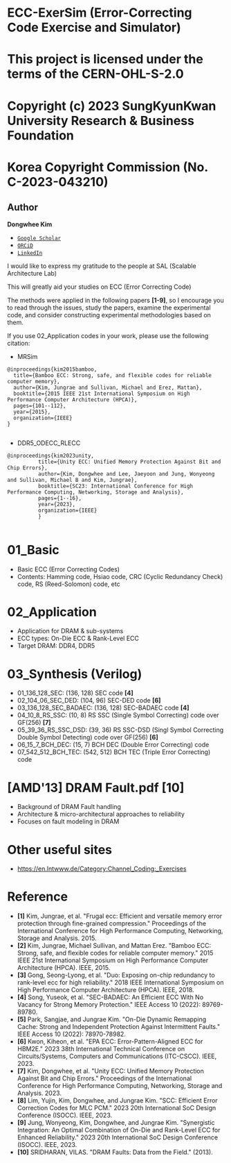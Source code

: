# ECC-ExerSim (Error-Correcting Code Exercise and Simulator)

# This project is licensed under the terms of the CERN-OHL-S-2.0

# Copyright (c) 2023 SungKyunKwan University Research & Business Foundation
# Korea Copyright Commission (No. C-2023-043210)

## Author

**Dongwhee Kim** 
- [```Google Scholar```](https://scholar.google.com/citations?user=8xzqA8YAAAAJ&hl=ko&oi=ao)
- [```ORCiD```](https://orcid.org/0009-0007-1673-1931?fbclid=PAAabkpwNHesKweJ6F2eGZDnFa2sch2211hf6ZY825YKuli5V7lcN7VIfT0CA)
- [```LinkedIn```](https://www.linkedin.com/in/dongwhee-kim-5753a8290)

I would like to express my gratitude to the people at SAL (Scalable Architecture Lab)

This will greatly aid your studies on ECC (Error Correcting Code)

The methods were applied in the following papers **[1-9]**, so I encourage you to read through the issues, study the papers, examine the experimental code, and consider constructing experimental methodologies based on them.

If you use 02_Application codes in your work, please use the following citation:
- MRSim

<!DOCTYPE html>
<html lang="en">
<head>
    <meta charset="UTF-8">
    <meta name="viewport" content="width=device-width, initial-scale=1.0">
</head>
<body>
    <div class="code-container">
        <pre><code id="codeToCopy">@inproceedings{kim2015bamboo,
  title={Bamboo ECC: Strong, safe, and flexible codes for reliable computer memory},
  author={Kim, Jungrae and Sullivan, Michael and Erez, Mattan},
  booktitle={2015 IEEE 21st International Symposium on High Performance Computer Architecture (HPCA)},
  pages={101--112},
  year={2015},
  organization={IEEE}
}
        </code></pre>
    </div>
</body>
</html>

- DDR5_ODECC_RLECC

<!DOCTYPE html>
<html lang="en">
<head>
    <meta charset="UTF-8">
    <meta name="viewport" content="width=device-width, initial-scale=1.0">
</head>
<body>
    <div class="code-container">
        <pre><code id="codeToCopy">@inproceedings{kim2023unity,
          title={Unity ECC: Unified Memory Protection Against Bit and Chip Errors},
          author={Kim, Dongwhee and Lee, Jaeyoon and Jung, Wonyeong and Sullivan, Michael B and Kim, Jungrae},
          booktitle={SC23: International Conference for High Performance Computing, Networking, Storage and Analysis},
          pages={1--16},
          year={2023},
          organization={IEEE}
          }
        </code></pre>
    </div>
</body>
</html>

# 01_Basic
- Basic ECC (Error Correcting Codes)
- Contents: Hamming code, Hsiao code, CRC (Cyclic Redundancy Check) code, RS (Reed-Solomon) code, etc

# 02_Application
- Application for DRAM & sub-systems
- ECC types: On-Die ECC & Rank-Level ECC
- Target DRAM: DDR4, DDR5

# 03_Synthesis (Verilog)
- 01_136_128_SEC: (136, 128) SEC code **[4]**
- 02_104_06_SEC_DED: (104, 96) SEC-DED code **[6]**
- 03_136_128_SEC_BADAEC: (136, 128) SEC-BADAEC code **[4]**
- 04_10_8_RS_SSC: (10, 8) RS SSC (Single Symbol Correcting) code over GF(256) **[7]**
- 05_39_36_RS_SSC_DSD: (39, 36) RS SSC-DSD (Singl Symbol Correcting Double Symbol Detecting) code over GF(256) **[6]**
- 06_15_7_BCH_DEC: (15, 7) BCH DEC (Double Error Correcting) code
- 07_542_512_BCH_TEC: (542, 512) BCH TEC (Triple Error Correcting) code

# [AMD'13] DRAM Fault.pdf **[10]**
- Background of DRAM Fault handling
- Architecture & micro-architectural approaches to reliability
- Focuses on fault modeling in DRAM

# Other useful sites
- https://en.lntwww.de/Category:Channel_Coding:_Exercises

# Reference
- **[1]** Kim, Jungrae, et al. "Frugal ecc: Efficient and versatile memory error protection through fine-grained compression." Proceedings of the International Conference for High Performance Computing, Networking, Storage and Analysis. 2015.
- **[2]** Kim, Jungrae, Michael Sullivan, and Mattan Erez. "Bamboo ECC: Strong, safe, and flexible codes for reliable computer memory." 2015 IEEE 21st International Symposium on High Performance Computer Architecture (HPCA). IEEE, 2015.
- **[3]** Gong, Seong-Lyong, et al. "Duo: Exposing on-chip redundancy to rank-level ecc for high reliability." 2018 IEEE International Symposium on High Performance Computer Architecture (HPCA). IEEE, 2018.
- **[4]** Song, Yuseok, et al. "SEC-BADAEC: An Efficient ECC With No Vacancy for Strong Memory Protection." IEEE Access 10 (2022): 89769-89780.
- **[5]** Park, Sangjae, and Jungrae Kim. "On-Die Dynamic Remapping Cache: Strong and Independent Protection Against Intermittent Faults." IEEE Access 10 (2022): 78970-78982.
- **[6]** Kwon, Kiheon, et al. "EPA ECC: Error-Pattern-Aligned ECC for HBM2E." 2023 38th International Technical Conference on Circuits/Systems, Computers and Communications (ITC-CSCC). IEEE, 2023.
- **[7]** Kim, Dongwhee, et al. "Unity ECC: Unified Memory Protection Against Bit and Chip Errors." Proceedings of the International Conference for High Performance Computing, Networking, Storage and Analysis. 2023.
- **[8]** Lim, Yujin, Kim, Dongwhee, and Jungrae Kim. "SCC: Efficient Error Correction Codes for MLC PCM." 2023 20th International SoC Design Conference (ISOCC). IEEE, 2023.
- **[9]** Jung, Wonyeong, Kim, Dongwhee, and Jungrae Kim. "Synergistic Integration: An Optimal Combination of On-Die and Rank-Level ECC for Enhanced Reliability." 2023 20th International SoC Design Conference (ISOCC). IEEE, 2023.
- **[10]** SRIDHARAN, VILAS. "DRAM Faults: Data from the Field." (2013).
